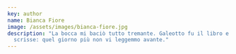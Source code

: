 ```yaml
---
key: author
name: Bianca Fiore
image: /assets/images/bianca-fiore.jpg
description: "La bocca mi baciò tutto tremante. Galeotto fu il libro e chi lo
  scrisse: quel giorno più non vi leggemmo avante."
---
```

